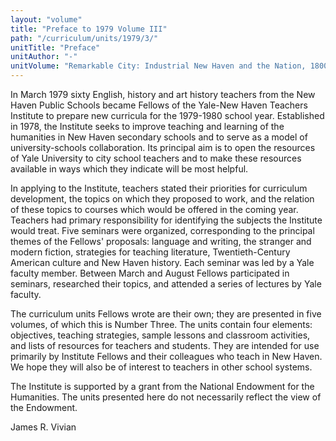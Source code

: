 ```yaml
---
layout: "volume"
title: "Preface to 1979 Volume III"
path: "/curriculum/units/1979/3/"
unitTitle: "Preface"
unitAuthor: "-"
unitVolume: "Remarkable City: Industrial New Haven and the Nation, 1800-1900"
---
```

<body>
<p>
In March 1979 sixty English, history and art history teachers from the New Haven Public Schools became Fellows of the Yale-New Haven Teachers Institute to prepare new curricula for the 1979-1980 school year. Established in 1978, the Institute seeks to improve teaching and learning of the humanities in New Haven secondary schools and to serve as a model of university-schools collaboration. Its principal aim is to open the resources of Yale University to city school teachers and to make these resources available in ways which they indicate will be most helpful.
</p>
<p>
In applying to the Institute, teachers stated their priorities for curriculum development, the topics on which they proposed to work, and the relation of these topics to courses which would be offered in the coming year. Teachers had primary responsibility for identifying the subjects the Institute would treat. Five seminars were organized, corresponding to the principal themes of the Fellows' proposals: language and writing, the stranger and modern fiction, strategies for teaching literature, Twentieth-Century American culture and New Haven history. Each seminar was led by a Yale faculty member. Between March and August Fellows participated in seminars, researched their topics, and attended a series of lectures by Yale faculty.
</p>
<p>
The curriculum units Fellows wrote are their own; they are presented in five volumes, of which this is Number Three. The units contain four elements: objectives, teaching strategies, sample lessons and classroom activities, and lists of resources for teachers and students. They are intended for use primarily by Institute Fellows and their colleagues who teach in New Haven. We hope they will also be of interest to teachers in other school systems.
</p>
<p>
The Institute is supported by a grant from the National Endowment for the Humanities. The units presented here do not necessarily reflect the view of the Endowment.
</p>
<p>
James R. Vivian
</p>
</body>